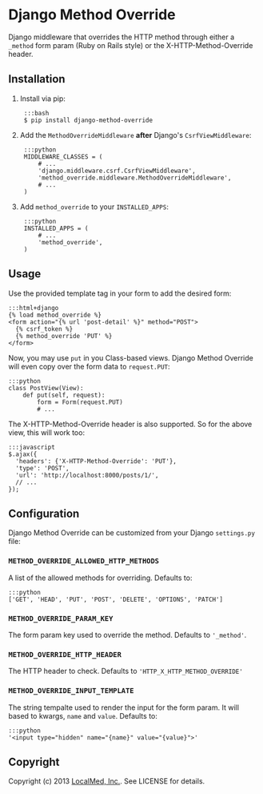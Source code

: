 Django Method Override
======================

Django middleware that overrides the HTTP method through either a `_method` form param (Ruby on Rails style) or the X-HTTP-Method-Override header.

Installation
------------

1. Install via pip:

        :::bash
        $ pip install django-method-override

2. Add the `MethodOverrideMiddleware` **after** Django's `CsrfViewMiddleware`:

        :::python
        MIDDLEWARE_CLASSES = (
            # ...
            'django.middleware.csrf.CsrfViewMiddleware',
            'method_override.middleware.MethodOverrideMiddleware',
            # ...
        )

3. Add `method_override` to your `INSTALLED_APPS`:

        :::python
        INSTALLED_APPS = (
            # ...
            'method_override',
        )

Usage
-----

Use the provided template tag in your form to add the desired form:

    :::html+django
    {% load method_override %}
    <form action="{% url 'post-detail' %}" method="POST">
      {% csrf_token %}
      {% method_override 'PUT' %}
    </form>

Now, you may use `put` in you Class-based views. Django Method Override will even copy over the form data to `request.PUT`:

    :::python
    class PostView(View):
        def put(self, request):
            form = Form(request.PUT)
            # ...

The X-HTTP-Method-Override header is also supported. So for the above view, this will work too:

    :::javascript
    $.ajax({
      'headers': {'X-HTTP-Method-Override': 'PUT'},
      'type': 'POST',
      'url': 'http://localhost:8000/posts/1/',
      // ...
    });

Configuration
-------------

Django Method Override can be customized from your Django `settings.py` file:

### `METHOD_OVERRIDE_ALLOWED_HTTP_METHODS`

A list of the allowed methods for overriding. Defaults to:

    :::python
    ['GET', 'HEAD', 'PUT', 'POST', 'DELETE', 'OPTIONS', 'PATCH']

### `METHOD_OVERRIDE_PARAM_KEY`

The form param key used to override the method. Defaults to `'_method'`.

### `METHOD_OVERRIDE_HTTP_HEADER`

The HTTP header to check. Defaults to `'HTTP_X_HTTP_METHOD_OVERRIDE'`

### `METHOD_OVERRIDE_INPUT_TEMPLATE`

The string tempalte used to render the input for the form param. It will based to kwargs, `name` and `value`. Defaults to:

    :::python
    '<input type="hidden" name="{name}" value="{value}">'

Copyright
---------

Copyright (c) 2013 [LocalMed, Inc.](http://www.localmed.com/). See LICENSE for details.
